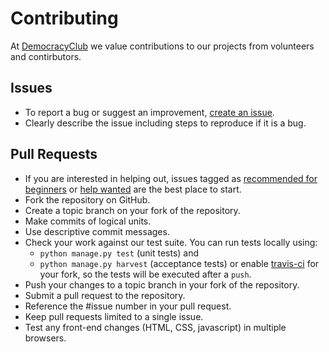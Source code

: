 # Contributing

At [DemocracyClub](https://democracyclub.org.uk/) we value contributions to our projects from volunteers and contirbutors.

## Issues
* To report a bug or suggest an improvement, [create an issue](https://github.com/DemocracyClub/UK-Polling-Stations/issues/new).
* Clearly describe the issue including steps to reproduce if it is a bug.

## Pull Requests
* If you are interested in helping out, issues tagged as [recommended for beginners](https://github.com/DemocracyClub/UK-Polling-Stations/issues?q=is%3Aopen+is%3Aissue+label%3A%22recommended+for+beginners%22) or [help wanted](https://github.com/DemocracyClub/UK-Polling-Stations/issues?q=is%3Aopen+is%3Aissue+label%3A%22help+wanted%22) are the best place to start.
* Fork the repository on GitHub.
* Create a topic branch on your fork of the repository.
* Make commits of logical units.
* Use descriptive commit messages.
* Check your work against our test suite. You can run tests locally using:
    * `python manage.py test` (unit tests) and
    * `python manage.py harvest` (acceptance tests)
    or enable [travis-ci](https://travis-ci.org/) for your fork, so the tests will be executed after a `push`.
* Push your changes to a topic branch in your fork of the repository.
* Submit a pull request to the repository.
* Reference the #issue number in your pull request.
* Keep pull requests limited to a single issue.
* Test any front-end changes (HTML, CSS, javascript) in multiple browsers.

